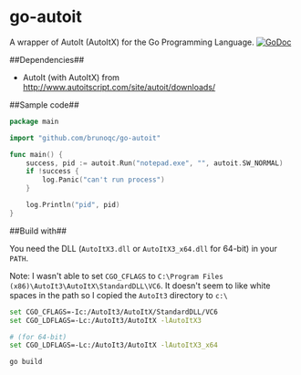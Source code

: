go-autoit
=========
A wrapper of AutoIt (AutoItX) for the Go Programming Language. [![GoDoc](https://godoc.org/github.com/brunoqc/go-autoit?status.png)](https://godoc.org/github.com/brunoqc/go-autoit)

##Dependencies##
- AutoIt (with AutoItX) from http://www.autoitscript.com/site/autoit/downloads/

##Sample code##
```go
package main

import "github.com/brunoqc/go-autoit"

func main() {
	success, pid := autoit.Run("notepad.exe", "", autoit.SW_NORMAL)
	if !success {
		log.Panic("can't run process")
	}

	log.Println("pid", pid)
}

```

##Build with##

You need the DLL (`AutoItX3.dll` or `AutoItX3_x64.dll` for 64-bit) in your `PATH`.

Note: I wasn't able to set `CGO_CFLAGS` to `C:\Program Files (x86)\AutoIt3\AutoItX\StandardDLL\VC6`. It doesn't seem to like white spaces in the path so I copied the `AutoIt3` directory to `c:\`

```bash
set CGO_CFLAGS=-Ic:/AutoIt3/AutoItX/StandardDLL/VC6
set CGO_LDFLAGS=-Lc:/AutoIt3/AutoItX -lAutoItX3

# (for 64-bit)
set CGO_LDFLAGS=-Lc:/AutoIt3/AutoItX -lAutoItX3_x64

go build
```
